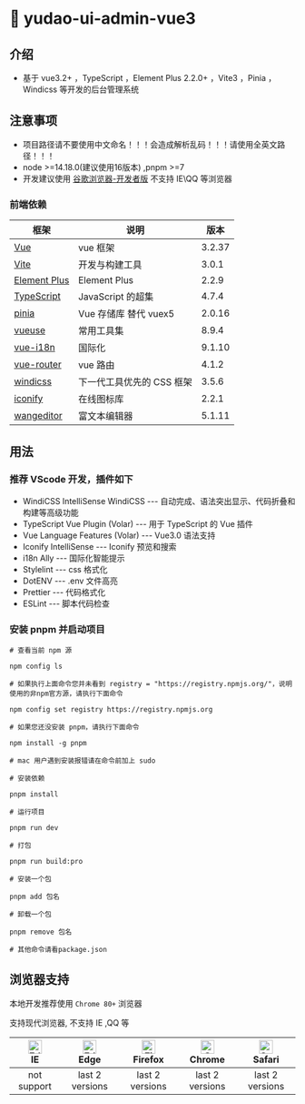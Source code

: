 <h1>🌈 yudao-ui-admin-vue3</h1>

## 介绍

- 基于 vue3.2+ ，TypeScript ，Element Plus 2.2.0+ ，Vite3 ，Pinia ，Windicss 等开发的后台管理系统

## 注意事项

- 项目路径请不要使用中文命名！！！会造成解析乱码！！！请使用全英文路径！！！
- node >=14.18.0(建议使用16版本) ,pnpm >=7
- 开发建议使用 [谷歌浏览器-开发者版](https://www.google.cn/intl/zh-CN/chrome/dev/) 不支持 IE\QQ 等浏览器

### 前端依赖

| 框架 | 说明 | 版本 |
| --- | --- | --- |
| [Vue](https://staging-cn.vuejs.org/) | vue 框架 | 3.2.37 |
| [Vite](https://cn.vitejs.dev//) | 开发与构建工具 | 3.0.1 |
| [Element Plus](https://element-plus.org/zh-CN/) | Element Plus | 2.2.9 |
| [TypeScript](https://www.typescriptlang.org/docs/) | JavaScript 的超集 | 4.7.4 |
| [pinia](https://pinia.vuejs.org/) | Vue 存储库 替代 vuex5 | 2.0.16 |
| [vueuse](https://vueuse.org//) | 常用工具集 | 8.9.4 |
| [vue-i18n](https://kazupon.github.io/vue-i18n/zh/introduction.html/) | 国际化 | 9.1.10 |
| [vue-router](https://router.vuejs.org/) | vue 路由 | 4.1.2 |
| [windicss](https://cn.windicss.org/) | 下一代工具优先的 CSS 框架 | 3.5.6 |
| [iconify](https://icon-sets.iconify.design/) | 在线图标库 | 2.2.1 |
| [wangeditor](https://www.wangeditor.com/) | 富文本编辑器 | 5.1.11 |

## 用法

### 推荐 VScode 开发，插件如下

- WindiCSS IntelliSense WindiCSS --- 自动完成、语法突出显示、代码折叠和构建等高级功能
- TypeScript Vue Plugin (Volar) --- 用于 TypeScript 的 Vue 插件
- Vue Language Features (Volar) --- Vue3.0 语法支持
- Iconify IntelliSense --- Iconify 预览和搜索
- i18n Ally --- 国际化智能提示
- Stylelint --- css 格式化
- DotENV --- .env 文件高亮
- Prettier --- 代码格式化
- ESLint --- 脚本代码检查

### 安装 pnpm 并启动项目

```
# 查看当前 npm 源

npm config ls

# 如果执行上面命令您并未看到 registry = "https://registry.npmjs.org/"，说明使用的非npm官方源，请执行下面命令

npm config set registry https://registry.npmjs.org

# 如果您还没安装 pnpm，请执行下面命令

npm install -g pnpm

# mac 用户遇到安装报错请在命令前加上 sudo

# 安装依赖

pnpm install

# 运行项目

pnpm run dev

# 打包

pnpm run build:pro

# 安装一个包

pnpm add 包名

# 卸载一个包

pnpm remove 包名

# 其他命令请看package.json
```

## 浏览器支持

本地开发推荐使用 `Chrome 80+` 浏览器

支持现代浏览器, 不支持 IE ,QQ 等

| [<img src="https://raw.githubusercontent.com/alrra/browser-logos/master/src/archive/internet-explorer_9-11/internet-explorer_9-11_48x48.png" alt=" Edge" width="24px" height="24px" />](http://godban.github.io/browsers-support-badges/)</br>IE | [<img src="https://raw.githubusercontent.com/alrra/browser-logos/master/src/edge/edge_48x48.png" alt=" Edge" width="24px" height="24px" />](http://godban.github.io/browsers-support-badges/)</br>Edge | [<img src="https://raw.githubusercontent.com/alrra/browser-logos/master/src/firefox/firefox_48x48.png" alt="Firefox" width="24px" height="24px" />](http://godban.github.io/browsers-support-badges/)</br>Firefox | [<img src="https://raw.githubusercontent.com/alrra/browser-logos/master/src/chrome/chrome_48x48.png" alt="Chrome" width="24px" height="24px" />](http://godban.github.io/browsers-support-badges/)</br>Chrome | [<img src="https://raw.githubusercontent.com/alrra/browser-logos/master/src/safari/safari_48x48.png" alt="Safari" width="24px" height="24px" />](http://godban.github.io/browsers-support-badges/)</br>Safari |
| :-: | :-: | :-: | :-: | :-: |
| not support | last 2 versions | last 2 versions | last 2 versions | last 2 versions |
